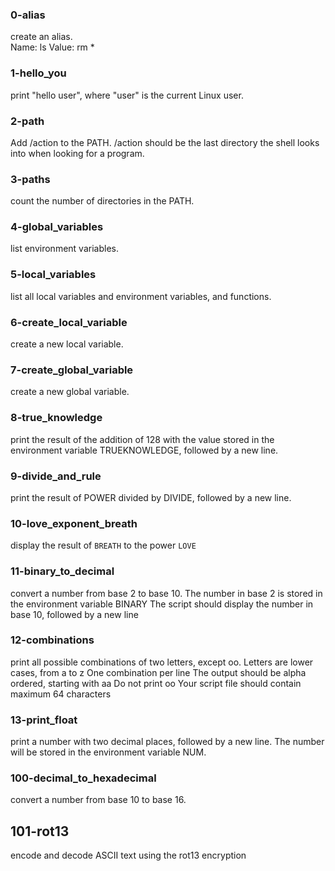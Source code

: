 ### 0-alias
create an alias.  
    Name: ls
    Value: rm *

### 1-hello_you 
print "hello user", where "user" is the current Linux user.

### 2-path
Add /action to the PATH. /action should be the last directory the shell looks into when looking for a program.

### 3-paths
count the number of directories in the PATH.

### 4-global_variables
list environment variables.

### 5-local_variables
list all local variables and environment variables, and functions.

### 6-create_local_variable
create a new local variable.

### 7-create_global_variable
create a new global variable.

### 8-true_knowledge
print the result of the addition of 128 with the value stored in the environment variable TRUEKNOWLEDGE, followed by a new line.

### 9-divide_and_rule
print the result of POWER divided by DIVIDE, followed by a new line.

### 10-love_exponent_breath
display the result of `BREATH` to the power `LOVE`

### 11-binary_to_decimal
convert a number from base 2 to base 10. 
    The number in base 2 is stored in the environment variable BINARY
    The script should display the number in base 10, followed by a new line

### 12-combinations
print all possible combinations of two letters, except oo.
    Letters are lower cases, from a to z
    One combination per line
    The output should be alpha ordered, starting with aa
    Do not print oo
    Your script file should contain maximum 64 characters

### 13-print_float
print a number with two decimal places, followed by a new line.
The number will be stored in the environment variable NUM.

### 100-decimal_to_hexadecimal
convert a number from base 10 to base 16.

## 101-rot13
encode and decode ASCII text using the rot13 encryption

